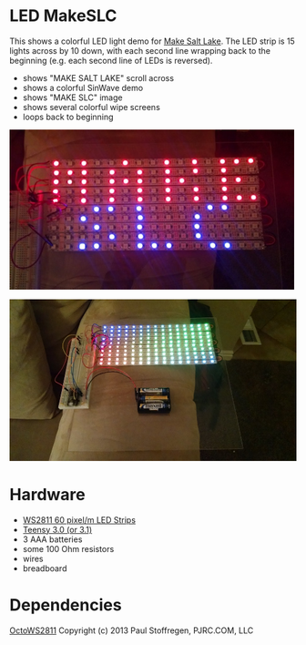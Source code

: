 # LED MakeSLC

This shows a colorful LED light demo for [Make Salt Lake](http://makesaltlake.org). The LED strip is 15 lights across by 10 down, with each second line wrapping back to the beginning (e.g. each second line of LEDs is reversed).

- shows "MAKE SALT LAKE" scroll across
- shows a colorful SinWave demo
- shows "MAKE SLC" image
- shows several colorful wipe screens
- loops back to beginning

![MakeSLC](images/makeslc.jpg)

![SinWave](images/sinwave.jpg)

# Hardware

- [WS2811 60 pixel/m LED Strips](http://www.aliexpress.com/item/white-PCB-4m-DC5V-WS2811-IC-Built-in-WS2812-5050-RGB-60Pixel-m-Addressable-dream/1505832880.html)
- [Teensy 3.0 (or 3.1)](https://www.pjrc.com/store/teensy31.html)
- 3 AAA batteries
- some 100 Ohm resistors
- wires
- breadboard

# Dependencies

[OctoWS2811](http://www.pjrc.com/teensy/td_libs_OctoWS2811.html) Copyright (c) 2013 Paul Stoffregen, PJRC.COM, LLC

